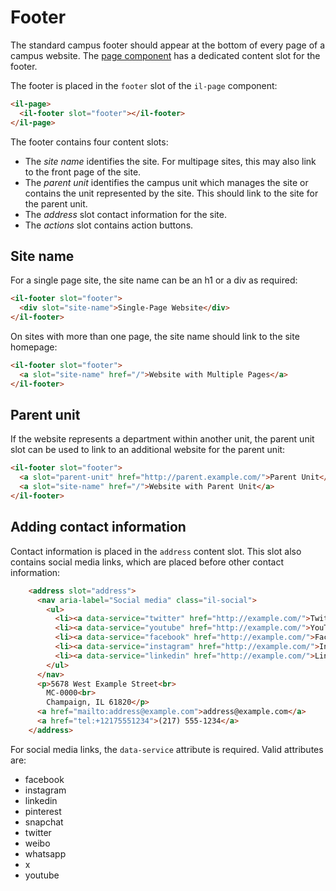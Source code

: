 # Footer

The standard campus footer should appear at the bottom of every page of a campus website. The [page component](../il-page/README.md) has a dedicated content slot for the footer.

The footer is placed in the `footer` slot of the `il-page` component:

```html
<il-page>
  <il-footer slot="footer"></il-footer>
</il-page>
```

The footer contains four content slots:

* The <dfn>site name</dfn> identifies the site. For multipage sites, this may also link to the front page of the site.
* The <dfn>parent unit</dfn> identifies the campus unit which manages the site or contains the unit represented by the site. This should link to the site for the parent unit.
* The <dfn>address</dfn> slot contact information for the site.
* The <dfn>actions</dfn> slot contains action buttons.

## Site name

For a single page site, the site name can be an h1 or a div as required:

```html
<il-footer slot="footer">
  <div slot="site-name">Single-Page Website</div>
</il-footer>
```

On sites with more than one page, the site name should link to the site homepage:

```html
<il-footer slot="footer">
  <a slot="site-name" href="/">Website with Multiple Pages</a>
</il-footer>
```

## Parent unit

If the website represents a department within another unit, the parent unit slot can be used to link to an additional website for the parent unit:

```html
<il-footer slot="footer">
  <a slot="parent-unit" href="http://parent.example.com/">Parent Unit</a>
  <a slot="site-name" href="/">Website with Parent Unit</a>
</il-footer>
```

## Adding contact information

Contact information is placed in the `address` content slot. This slot also contains social media links, which are placed before other contact information:

```html
    <address slot="address">
      <nav aria-label="Social media" class="il-social">
        <ul>
          <li><a data-service="twitter" href="http://example.com/">Twitter</a></li>
          <li><a data-service="youtube" href="http://example.com/">YouTube</a></li>
          <li><a data-service="facebook" href="http://example.com/">Facebook</a></li>
          <li><a data-service="instagram" href="http://example.com/">Instagram</a></li>
          <li><a data-service="linkedin" href="http://example.com/">LinkedIn</a></li>
        </ul>
      </nav>
      <p>5678 West Example Street<br>
        MC-0000<br>
        Champaign, IL 61820</p>
      <a href="mailto:address@example.com">address@example.com</a>
      <a href="tel:+12175551234">(217) 555-1234</a>
    </address>
```

For social media links, the `data-service` attribute is required. Valid attributes are:

* facebook
* instagram
* linkedin
* pinterest
* snapchat
* twitter
* weibo
* whatsapp
* x
* youtube

